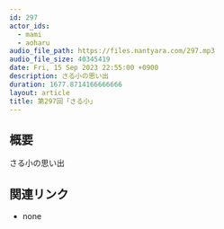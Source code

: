 ```yaml
---
id: 297
actor_ids:
  - mami
  - aoharu
audio_file_path: https://files.nantyara.com/297.mp3
audio_file_size: 40345419
date: Fri, 15 Sep 2023 22:55:00 +0900
description: さる小の思い出
duration: 1677.8714166666666
layout: article
title: 第297回「さる小」
---
```

## 概要

さる小の思い出

## 関連リンク

* none
